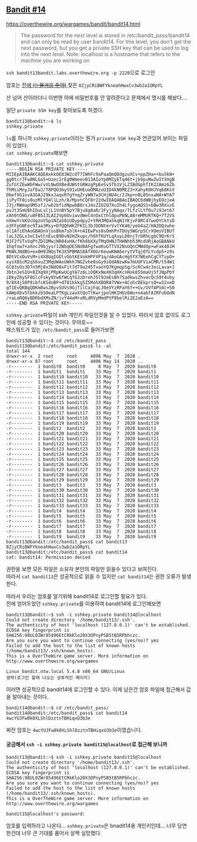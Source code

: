 ## [Bandit #14](https://overthewire.org/wargames/bandit/bandit14.html)

https://overthewire.org/wargames/bandit/bandit14.html
> The password for the next level is stored in /etc/bandit_pass/bandit14 and can only be read by user bandit14. For this level, you don’t get the next password, but you get a private SSH key that can be used to log into the next level. Note: localhost is a hostname that refers to the machine you are working on

``` ssh bandit13bandit.labs.overthewire.org -p 2220 ```으로 로그인  

암호는 [전에 ~~(눈물겨움 주의)~~ ](./bandit13.md) 찾은 ```8ZjyCRiBWFYkneahHwxCv3wb2a1ORpYL```

산 넘어 산이라더니 이번엔 아에 비밀번호를 안 알려준다고 문제에서 명시를 해놨다....  

일단 ```private SSH key```를 찾아보도록 하겠다.
```
bandit13@bandit:~$ ls
sshkey.private
```

```ls```를 하니까 ```sshkey.private```이라는 뭔가 ```private SSH key```과 연관있어 보이는 파일이 있었다.  
```cat sshkey.private```해보면
```
bandit13@bandit:~$ cat sshkey.private
-----BEGIN RSA PRIVATE KEY-----
MIIEpAIBAAKCAQEAxkkOE83W2cOT7IWhFc9aPaaQmQDdgzuXCv+ppZHa++buSkN+
gg0tcr7Fw8NLGa5+Uzec2rEg0WmeevB13AIoYp0MZyETq46t+jk9puNwZwIt9XgB
ZufGtZEwWbFWw/vVLNwOXBe4UWStGRWzgPpEeSv5Tb1VjLZIBdGphTIK22Amz6Zb
ThMsiMnyJafEwJ/T8PQO3myS91vUHEuoOMAzoUID4kN0MEZ3+XahyK0HJVq68KsV
ObefXG1vvA3GAJ29kxJaqvRfgYnqZryWN7w3CHjNU4c/2Jkp+n8L0SnxaNA+WYA7
jiPyTF0is8uzMlYQ4l1Lzh/8/MpvhCQF8r22dwIDAQABAoIBAQC6dWBjhyEOzjeA
J3j/RWmap9M5zfJ/wb2bfidNpwbB8rsJ4sZIDZQ7XuIh4LfygoAQSS+bBw3RXvzE
pvJt3SmU8hIDuLsCjL1VnBY5pY7Bju8g8aR/3FyjyNAqx/TLfzlLYfOu7i9Jet67
xAh0tONG/u8FB5I3LAI2Vp6OviwvdWeC4nOxCthldpuPKNLA8rmMMVRTKQ+7T2VS
nXmwYckKUcUgzoVSpiNZaS0zUDypdpy2+tRH3MQa5kqN1YKjvF8RC47woOYCktsD
o3FFpGNFec9Taa3Msy+DfQQhHKZFKIL3bJDONtmrVvtYK40/yeU4aZ/HA2DQzwhe
ol1AfiEhAoGBAOnVjosBkm7sblK+n4IEwPxs8sOmhPnTDUy5WGrpSCrXOmsVIBUf
laL3ZGLx3xCIwtCnEucB9DvN2HZkupc/h6hTKUYLqXuyLD8njTrbRhLgbC9QrKrS
M1F2fSTxVqPtZDlDMwjNR04xHA/fKh8bXXyTMqOHNJTHHNhbh3McdURjAoGBANkU
1hqfnw7+aXncJ9bjysr1ZWbqOE5Nd8AFgfwaKuGTTVX2NsUQnCMWdOp+wFak40JH
PKWkJNdBG+ex0H9JNQsTK3X5PBMAS8AfX0GrKeuwKWA6erytVTqjOfLYcdp5+z9s
8DtVCxDuVsM+i4X8UqIGOlvGbtKEVokHPFXP1q/dAoGAcHg5YX7WEehCgCYTzpO+
xysX8ScM2qS6xuZ3MqUWAxUWkh7NGZvhe0sGy9iOdANzwKw7mUUFViaCMR/t54W1
GC83sOs3D7n5Mj8x3NdO8xFit7dT9a245TvaoYQ7KgmqpSg/ScKCw4c3eiLava+J
3btnJeSIU+8ZXq9XjPRpKwUCgYA7z6LiOQKxNeXH3qHXcnHok855maUj5fJNpPbY
iDkyZ8ySF8GlcFsky8Yw6fWCqfG3zDrohJ5l9JmEsBh7SadkwsZhvecQcS9t4vby
9/8X4jS0P8ibfcKS4nBP+dT81kkkg5Z5MohXBORA7VWx+ACohcDEkprsQ+w32xeD
qT1EvQKBgQDKm8ws2ByvSUVs9GjTilCajFqLJ0eVYzRPaY6f++Gv/UVfAPV4c+S0
kAWpXbv5tbkkzbS0eaLPTKgLzavXtQoTtKwrjpolHKIHUz6Wu+n4abfAIRFubOdN
/+aLoRQ0yBDRbdXMsZN/jvY44eM+xRLdRVyMmdPtP8belRi2E2aEzA==
-----END RSA PRIVATE KEY-----
```

```sshkey.private```파일이 ssh 개인키 파일인것을 알 수 있었다. 따라서 암호 없이도 로그인에 성공할 수 있다는 것이다. 무야호~~  
패스워드가 있는 ```/etc/bandit_pass```로 들어가보면  
```
bandit13@bandit:~$ cd /etc/bandit_pass
bandit13@bandit:/etc/bandit_pass$ ls -al
total 144
drwxr-xr-x  2 root     root     4096 May  7  2020 .
drwxr-xr-x 87 root     root     4096 May 14  2020 ..
-r--------  1 bandit0  bandit0     8 May  7  2020 bandit0
-r--------  1 bandit1  bandit1    33 May  7  2020 bandit1
-r--------  1 bandit10 bandit10   33 May  7  2020 bandit10
-r--------  1 bandit11 bandit11   33 May  7  2020 bandit11
-r--------  1 bandit12 bandit12   33 May  7  2020 bandit12
-r--------  1 bandit13 bandit13   33 May  7  2020 bandit13
-r--------  1 bandit14 bandit14   33 May  7  2020 bandit14
-r--------  1 bandit15 bandit15   33 May  7  2020 bandit15
-r--------  1 bandit16 bandit16   33 May  7  2020 bandit16
-r--------  1 bandit17 bandit17   33 May  7  2020 bandit17
-r--------  1 bandit18 bandit18   33 May  7  2020 bandit18
-r--------  1 bandit19 bandit19   33 May  7  2020 bandit19
-r--------  1 bandit2  bandit2    33 May  7  2020 bandit2
-r--------  1 bandit20 bandit20   33 May  7  2020 bandit20
-r--------  1 bandit21 bandit21   33 May  7  2020 bandit21
-r--------  1 bandit22 bandit22   33 May  7  2020 bandit22
-r--------  1 bandit23 bandit23   33 May  7  2020 bandit23
-r--------  1 bandit24 bandit24   33 May  7  2020 bandit24
-r--------  1 bandit25 bandit25   33 May  7  2020 bandit25
-r--------  1 bandit26 bandit26   33 May  7  2020 bandit26
-r--------  1 bandit27 bandit27   33 May  7  2020 bandit27
-r--------  1 bandit28 bandit28   33 May  7  2020 bandit28
-r--------  1 bandit29 bandit29   33 May  7  2020 bandit29
-r--------  1 bandit3  bandit3    33 May  7  2020 bandit3
-r--------  1 bandit30 bandit30   33 May  7  2020 bandit30
-r--------  1 bandit31 bandit31   33 May  7  2020 bandit31
-r--------  1 bandit32 bandit32   33 May  7  2020 bandit32
-r--------  1 bandit33 bandit33   33 May  7  2020 bandit33
-r--------  1 bandit4  bandit4    33 May  7  2020 bandit4
-r--------  1 bandit5  bandit5    33 May  7  2020 bandit5
-r--------  1 bandit6  bandit6    33 May  7  2020 bandit6
-r--------  1 bandit7  bandit7    33 May  7  2020 bandit7
-r--------  1 bandit8  bandit8    33 May  7  2020 bandit8
-r--------  1 bandit9  bandit9    33 May  7  2020 bandit9
bandit13@bandit:/etc/bandit_pass$ cat bandit13
8ZjyCRiBWFYkneahHwxCv3wb2a1ORpYL
bandit13@bandit:/etc/bandit_pass$ cat bandit14
cat: bandit14: Permission denied
```

권한을 보면 모든 파일은 소유자 본인의 파일만 읽을수 있다고 보여진다.   
따라서 ```cat bandit13```은 성공적으로 읽을 수 있지만 ```cat bandit14```는 권한 오류가 발생한다.  

따라서 우리는 암호를 알기위해 bandit14로 로그인할 필요가 있다.  
전에 얻어두었던 ```sshkey.private```를 이용하여 bandit14에 로그인해보면
```
bandit13@bandit:~$ ssh -i sshkey.private bandit14@localhost
Could not create directory '/home/bandit13/.ssh'.
The authenticity of host 'localhost (127.0.0.1)' can't be established.
ECDSA key fingerprint is SHA256:98UL0ZWr85496EtCRkKlo20X3OPnyPSB5tB5RPbhczc.
Are you sure you want to continue connecting (yes/no)? yes
Failed to add the host to the list of known hosts (/home/bandit13/.ssh/known_hosts).
This is a OverTheWire game server. More information on http://www.overthewire.org/wargames

Linux bandit.otw.local 5.4.8 x86_64 GNU/Linux
생략(로그인 할때 나오는 상투적인 페이지)
```

이러면 성공적으로 bandit14에 로그인할 수 있다.
이제 남은건 암호 파일에 접근해서 값을 알아내는 것이다.
```
bandit14@bandit:~$ cd /etc/bandit_pass/
bandit14@bandit:/etc/bandit_pass$ cat bandit14
4wcYUJFw0k0XLShlDzztnTBHiqxU3b3e
```
짜잔 암호는 ```4wcYUJFw0k0XLShlDzztnTBHiqxU3b3e```이였습니다.

#### 궁금해서 ```ssh -i sshkey.private bandit15@localhost```로 접근해 보니까 
```
bandit13@bandit:~$ ssh -i sshkey.private bandit15@localhost
Could not create directory '/home/bandit13/.ssh'.
The authenticity of host 'localhost (127.0.0.1)' can't be established.
ECDSA key fingerprint is SHA256:98UL0ZWr85496EtCRkKlo20X3OPnyPSB5tB5RPbhczc.
Are you sure you want to continue connecting (yes/no)? yes
Failed to add the host to the list of known hosts (/home/bandit13/.ssh/known_hosts).
This is a OverTheWire game server. More information on http://www.overthewire.org/wargames

bandit15@localhost's password:
```

암호를 입력하라고 나온다... ```sshkey.private```은 bnadit14용 개인키인데...
너무 당연한건데 너무 큰 기대를 품어서 살짝 실망했다.
